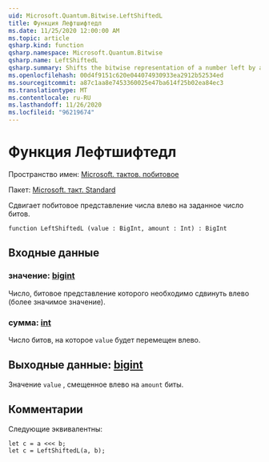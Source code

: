 ```yaml
---
uid: Microsoft.Quantum.Bitwise.LeftShiftedL
title: Функция Лефтшифтедл
ms.date: 11/25/2020 12:00:00 AM
ms.topic: article
qsharp.kind: function
qsharp.namespace: Microsoft.Quantum.Bitwise
qsharp.name: LeftShiftedL
qsharp.summary: Shifts the bitwise representation of a number left by a given number of bits.
ms.openlocfilehash: 00d4f9151c620e044074930933ea2912b52534ed
ms.sourcegitcommit: a87c1aa8e7453360025e47ba614f25b02ea84ec3
ms.translationtype: MT
ms.contentlocale: ru-RU
ms.lasthandoff: 11/26/2020
ms.locfileid: "96219674"
---
```

# <a name="leftshiftedl-function"></a>Функция Лефтшифтедл

Пространство имен: [Microsoft. тактов. побитовое](xref:Microsoft.Quantum.Bitwise)

Пакет: [Microsoft. такт. Standard](https://nuget.org/packages/Microsoft.Quantum.Standard)


Сдвигает побитовое представление числа влево на заданное число битов.

```qsharp
function LeftShiftedL (value : BigInt, amount : Int) : BigInt
```


## <a name="input"></a>Входные данные

### <a name="value--bigint"></a>значение: [bigint](xref:microsoft.quantum.lang-ref.bigint)

Число, битовое представление которого необходимо сдвинуть влево (более значимое значение).


### <a name="amount--int"></a>сумма: [int](xref:microsoft.quantum.lang-ref.int)

Число битов, на которое `value` будет перемещен влево.



## <a name="output--bigint"></a>Выходные данные: [bigint](xref:microsoft.quantum.lang-ref.bigint)

Значение `value` , смещенное влево на `amount` биты.

## <a name="remarks"></a>Комментарии

Следующие эквивалентны:

```Q#
let c = a <<< b;
let c = LeftShiftedL(a, b);
```